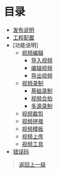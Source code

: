 
# 目录

- [发布说明](发布说明.md)
- [工程配置](工程配置.md)
- [功能说明]
  - [视频编辑](功能说明/视频编辑/README.md)
    - [导入视频](功能说明/视频编辑/导入.md)
    - [编辑视频](功能说明/视频编辑/编辑/README.md)
    - [导出视频](功能说明/视频编辑/导出.md)
  - [视频录制](功能说明/视频录制/README.md)
    - [基础录制](功能说明/视频录制/基础录制.md)
    - [视频合拍](功能说明/视频录制/视频合拍.md)
    - [多源录制](功能说明/视频录制/多源录制.md)
  - [视频裁剪](功能说明/视频裁剪.md)
  - [视频拼接](功能说明/视频拼接.md)
  - [视频模板](功能说明/视频模板.md)
  - [视频上传](功能说明/视频上传.md)
  - [视频工具](功能说明/视频工具.md)
- [错误码](错误码.md)

>[返回上一级](../README.md)